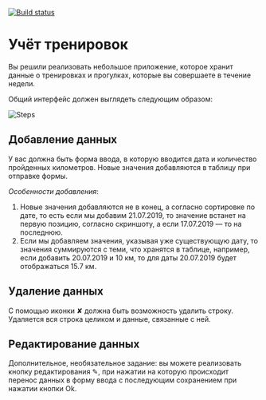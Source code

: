 [![Build status](https://ci.appveyor.com/api/projects/status/9oj2e5q58yliet0p?svg=true)](https://ci.appveyor.com/project/ivangol739/react-4-2)

Учёт тренировок
===

Вы решили реализовать небольшое приложение, которое хранит данные о тренировках и прогулках, которые вы совершаете в течение недели.

Общий интерфейс должен выглядеть следующим образом:

![Steps](./assets/steps.png)

## Добавление данных

У вас должна быть форма ввода, в которую вводится дата и количество пройденных километров. Новые значения добавляются в таблицу при отправке формы.

_Особенности добавления_:
1. Новые значения добавляются не в конец, а согласно сортировке по дате, то есть если мы добавим 21.07.2019, то значение встанет на первую позицию, согласно скриншоту, а если 17.07.2019 — то на последнюю.
2. Если мы добавляем значения, указывая уже существующую дату, то значения суммируются с теми, что хранятся в таблице, например, если добавить 20.07.2019 и 10 км, то для даты 20.07.2019 будет отображаться 15.7 км.

## Удаление данных

С помощью иконки ✘ должна быть возможность удалить строку. Удаляется вся строка целиком и данные, связанные с ней.

## Редактирование данных

Дополнительное, необязательное задание: вы можете реализовать кнопку редактирования ✎, при нажатии на которую происходит перенос данных в форму ввода с последующим сохранением при нажатии кнопки Ok.
